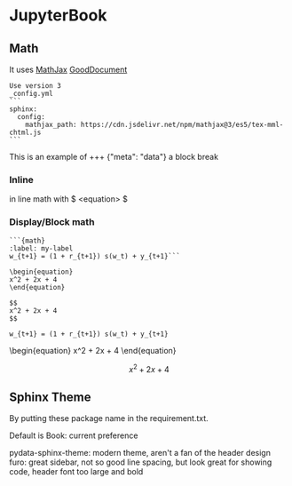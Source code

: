 # JupyterBook

## Math

It uses [MathJax]
[GoodDocument]

````{tip}
Use version 3 
_config.yml 
```
sphinx:
  config:
    mathjax_path: https://cdn.jsdelivr.net/npm/mathjax@3/es5/tex-mml-chtml.js
```
````
This is an example of
+++ {"meta": "data"}
a block break

### Inline

in line math with \$ \<equation\> \$

### Display/Block math

```
```{math}
:label: my-label
w_{t+1} = (1 + r_{t+1}) s(w_t) + y_{t+1}```

\begin{equation}
x^2 + 2x + 4
\end{equation}

$$
x^2 + 2x + 4
$$

```

```{math}
w_{t+1} = (1 + r_{t+1}) s(w_t) + y_{t+1}
```

\begin{equation}
x^2 + 2x + 4
\end{equation}

$$
x^2 + 2x + 4
$$

## Sphinx Theme

By putting these package name in the requirement.txt.

Default is Book: current preference

pydata-sphinx-theme: modern theme, aren't a fan of the header design\
furo: great sidebar, not so good line spacing, but look great for showing code, header font too large and bold

[MathJax]:  https://docs.mathjax.org/en/latest/
[GoodDocument]: https://myst-parser.readthedocs.io/en/latest/syntax/optional.html#syntax-math